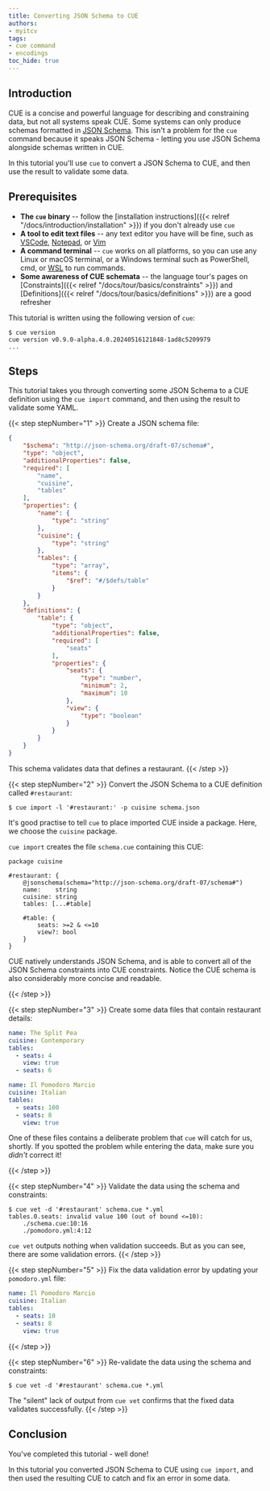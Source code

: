 ```yaml
---
title: Converting JSON Schema to CUE
authors:
- myitcv
tags:
- cue command
- encodings
toc_hide: true
---
```


## Introduction

CUE is a concise and powerful language for describing and constraining data, but
not all systems speak CUE. Some systems can only produce schemas formatted in
[JSON Schema](https://json-schema.org/). This isn't a problem for the `cue`
command because it speaks JSON Schema - letting you use JSON Schema alongside
schemas written in CUE.

In this tutorial you'll use `cue` to convert a JSON Schema to CUE,
and then use the result to validate some data.

## Prerequisites

- **The `cue` binary** --
  follow the [installation instructions]({{< relref "/docs/introduction/installation" >}})
  if you don't already use `cue`
- **A tool to edit text files** --
  any text editor you have will be fine, such as
  [VSCode](https://code.visualstudio.com/),
  [Notepad](https://apps.microsoft.com/detail/9msmlrh6lzf3), or
  [Vim](https://www.vim.org/download.php)
- **A command terminal** --
  `cue` works on all platforms, so you can use any Linux or macOS terminal,
  or a Windows terminal such as PowerShell, cmd, or
  [WSL](https://learn.microsoft.com/en-us/windows/wsl/install)
  to run commands.
- **Some awareness of CUE schemata** --
  the language tour's pages on
  [Constraints]({{< relref "/docs/tour/basics/constraints" >}}) and
  [Definitions]({{< relref "/docs/tour/basics/definitions" >}}) are a good refresher

This tutorial is written using the following version of `cue`:

```text { title="TERMINAL" codeToCopy="Y3VlIHZlcnNpb24=" }
$ cue version
cue version v0.9.0-alpha.4.0.20240516121848-1ad8c5209979
...
```

## Steps

This tutorial takes you through converting some JSON Schema to a CUE definition
using the `cue import` command,
and then using the result to validate some YAML.

{{< step stepNumber="1" >}}
Create a JSON schema file:

```json { title="schema.json" }
{
    "$schema": "http://json-schema.org/draft-07/schema#",
    "type": "object",
    "additionalProperties": false,
    "required": [
        "name",
        "cuisine",
        "tables"
    ],
    "properties": {
        "name": {
            "type": "string"
        },
        "cuisine": {
            "type": "string"
        },
        "tables": {
            "type": "array",
            "items": {
                "$ref": "#/$defs/table"
            }
        }
    },
    "definitions": {
        "table": {
            "type": "object",
            "additionalProperties": false,
            "required": [
                "seats"
            ],
            "properties": {
                "seats": {
                    "type": "number",
                    "minimum": 2,
                    "maximum": 10
                },
                "view": {
                    "type": "boolean"
                }
            }
        }
    }
}
```

This schema validates data that defines a restaurant.
{{< /step >}}

{{< step stepNumber="2" >}}
Convert the JSON Schema to a CUE definition called `#restaurant`:

```text { title="TERMINAL" codeToCopy="Y3VlIGltcG9ydCAtbCAnI3Jlc3RhdXJhbnQ6JyAtcCBjdWlzaW5lIHNjaGVtYS5qc29u" }
$ cue import -l '#restaurant:' -p cuisine schema.json
```
It's good practise to tell `cue` to place imported CUE inside a package.
Here, we choose the `cuisine` package.

`cue import` creates the file `schema.cue` containing this CUE:

```cue { title="schema.cue" }
package cuisine

#restaurant: {
	@jsonschema(schema="http://json-schema.org/draft-07/schema#")
	name:    string
	cuisine: string
	tables: [...#table]

	#table: {
		seats: >=2 & <=10
		view?: bool
	}
}
```
CUE natively understands JSON Schema, and is able to convert all of the JSON
Schema constraints into CUE constraints. Notice the CUE schema is also
considerably more concise and readable.

{{< /step >}}

{{< step stepNumber="3" >}}
Create some data files that contain restaurant details:

```yml { title="split_pea.yml" }
name: The Split Pea
cuisine: Contemporary
tables:
  - seats: 4
    view: true
  - seats: 6
```

```yml { title="pomodoro.yml" }
name: Il Pomodoro Marcio
cuisine: Italian
tables:
  - seats: 100
  - seats: 8
    view: true
```

One of these files contains a deliberate problem that `cue` will catch for us,
shortly.  If you spotted the problem while entering the data, make sure you
*didn't* correct it!

{{< /step >}}

{{< step stepNumber="4" >}}
Validate the data using the schema and constraints:

```text { title="TERMINAL" codeToCopy="Y3VlIHZldCAtZCAnI3Jlc3RhdXJhbnQnIHNjaGVtYS5jdWUgKi55bWw=" }
$ cue vet -d '#restaurant' schema.cue *.yml
tables.0.seats: invalid value 100 (out of bound <=10):
    ./schema.cue:10:16
    ./pomodoro.yml:4:12
```

`cue vet` outputs nothing when validation succeeds. But as you can see, there
are some validation errors.
{{< /step >}}

{{< step stepNumber="5" >}}
Fix the data validation error by updating your `pomodoro.yml` file:

```yml { title="pomodoro.yml" }
name: Il Pomodoro Marcio
cuisine: Italian
tables:
  - seats: 10
  - seats: 8
    view: true
```

{{< /step >}}

{{< step stepNumber="6" >}}
Re-validate the data using the schema and constraints:

```text { title="TERMINAL" codeToCopy="Y3VlIHZldCAtZCAnI3Jlc3RhdXJhbnQnIHNjaGVtYS5jdWUgKi55bWw=" }
$ cue vet -d '#restaurant' schema.cue *.yml
```

The "silent" lack of output from `cue vet` confirms that the fixed data
validates successfully.
{{< /step >}}

## Conclusion

You've completed this tutorial - well done!

In this tutorial you converted JSON Schema to CUE using `cue import`, and then
used the resulting CUE to catch and fix an error in some data.

<!--
## Related content
-->
